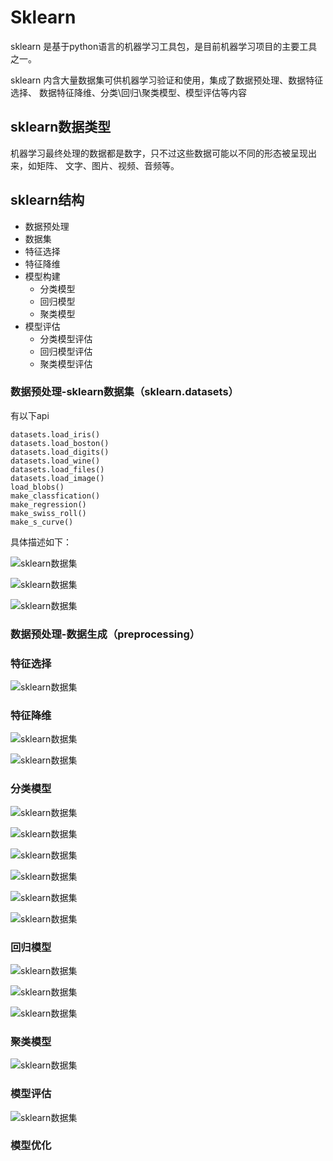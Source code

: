 # Sklearn

sklearn 是基于python语言的机器学习工具包，是目前机器学习项目的主要工具之一。

sklearn 内含大量数据集可供机器学习验证和使用，集成了数据预处理、数据特征选择、
数据特征降维、分类\回归\聚类模型、模型评估等内容

## sklearn数据类型

机器学习最终处理的数据都是数字，只不过这些数据可能以不同的形态被呈现出来，如矩阵、
文字、图片、视频、音频等。

## sklearn结构

+ 数据预处理
+ 数据集
+ 特征选择
+ 特征降维
+ 模型构建
    + 分类模型
    + 回归模型
    + 聚类模型
+ 模型评估
    + 分类模型评估
    + 回归模型评估
    + 聚类模型评估

### 数据预处理-sklearn数据集（sklearn.datasets）

有以下api
```
datasets.load_iris()
datasets.load_boston()
datasets.load_digits()
datasets.load_wine()
datasets.load_files()
datasets.load_image()
load_blobs()
make_classfication()
make_regression()
make_swiss_roll()
make_s_curve()
```

具体描述如下：

![sklearn数据集](imgs/sklearn.png)

![sklearn数据集](imgs/sklearn_2024-01-31_13-57-04.png)

![sklearn数据集](imgs/sklearn_2024-01-31_13-58-01.png)

### 数据预处理-数据生成（preprocessing）

### 特征选择

![sklearn数据集](imgs/sklearn_2024-01-31_14-00-07.png)

### 特征降维

![sklearn数据集](imgs/sklearn_2024-01-31_14-01-12.png)

![sklearn数据集](imgs/sklearn_2024-01-31_14-02-54.png)

### 分类模型

![sklearn数据集](imgs/sklearn_2024-01-31_14-03-56.png)

![sklearn数据集](imgs/sklearn_2024-01-31_14-04-34.png)

![sklearn数据集](imgs/sklearn_2024-01-31_14-05-06.png)

![sklearn数据集](imgs/sklearn_2024-01-31_14-05-52.png)

![sklearn数据集](imgs/sklearn_2024-01-31_14-06-53.png)

![sklearn数据集](imgs/sklearn_2024-01-31_14-07-18.png)

### 回归模型

![sklearn数据集](imgs/sklearn_2024-01-31_14-08-01.png)

![sklearn数据集](imgs/sklearn_2024-01-31_14-08-21.png)

![sklearn数据集](imgs/sklearn_2024-01-31_14-08-52.png)

### 聚类模型

![sklearn数据集](imgs/sklearn.png)

### 模型评估

![sklearn数据集](imgs/sklearn.png)

### 模型优化








